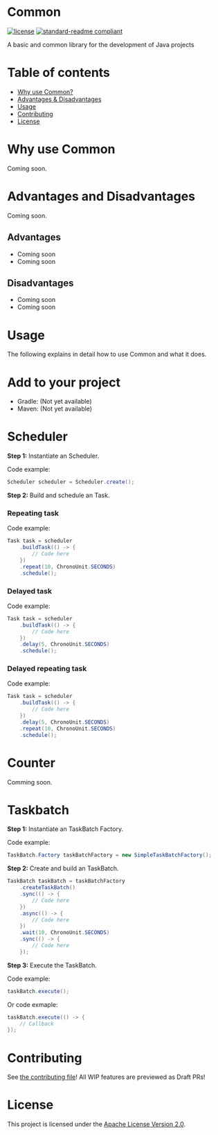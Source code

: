 # Common
[![license](https://img.shields.io/github/license/NatroxMC/Common?style=for-the-badge&color=b2204c)](../LICENSE)
[![standard-readme compliant](https://img.shields.io/badge/readme%20style-standard-brightgreen.svg?style=for-the-badge)](https://github.com/RichardLitt/standard-readme)

A basic and common library for the development of Java projects

# Table of contents
- [Why use Common?](#why-use-common)
- [Advantages & Disadvantages](#advantages-and-disadvantages)
- [Usage](#usage)
- [Contributing](#contributing)
- [License](#license)

# Why use Common

Coming soon.

# Advantages and Disadvantages

Coming soon.

## Advantages

- Coming soon
- Coming soon

## Disadvantages

- Coming soon
- Coming soon

# Usage
The following explains in detail how to use Common and what it does.

# Add to your project
- Gradle: (Not yet available)
- Maven: (Not yet available)

# Scheduler

**Step 1:** Instantiate an Scheduler.

Code example:
```java
Scheduler scheduler = Scheduler.create();
```

**Step 2:** Build and schedule an Task.

### Repeating task

Code example:
```java
Task task = scheduler
    .buildTask(() -> {
        // Code here
    })
    .repeat(10, ChronoUnit.SECONDS)
    .schedule();
```

### Delayed task

Code example:
```java
Task task = scheduler
    .buildTask(() -> {
        // Code here
    })
    .delay(5, ChronoUnit.SECONDS)
    .schedule();
```
### Delayed repeating task

Code example:
```java
Task task = scheduler
    .buildTask(() -> {
        // Code here
    })
    .delay(5, ChronoUnit.SECONDS)
    .repeat(10, ChronoUnit.SECONDS)
    .schedule();
```

# Counter
Comming soon.

# Taskbatch

**Step 1:** Instantiate an TaskBatch Factory.

Code example:
```java
TaskBatch.Factory taskBatchFactory = new SimpleTaskBatchFactory();
```

**Step 2:** Create and build an TaskBatch.
```java
TaskBatch taskBatch = taskBatchFactory
    .createTaskBatch()
    .sync(() -> {
        // Code here
    })
    .async(() -> {
        // Code here
    })
    .wait(10, ChronoUnit.SECONDS)
    .sync(() -> {
        // Code here
    });
```

**Step 3:** Execute the TaskBatch.

Code example:
```java
taskBatch.execute();
```

Or code exmaple:
```java
taskBatch.execute(() -> {
    // Callback
});
```

# Contributing
See [the contributing file](CONTRIBUTING.md)!
All WIP features are previewed as Draft PRs!

# License
This project is licensed under the [Apache License Version 2.0](../LICENSE).
